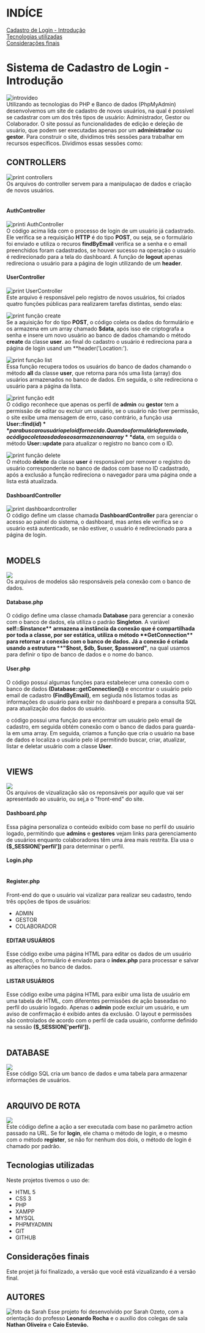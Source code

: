 # INDÍCE
[Cadastro de Login - Introdução](#cadadastro-de-login---introdu%C3%A7%C3%A3o)<br>
[Tecnologias utilizadas](#tecnologias-utilizadas) <br>
[Considerações finais](#considera%C3%A7%C3%B5es-finais)  <br>


# Sistema de Cadastro de Login - Introdução
![introvideo](https://github.com/user-attachments/assets/bc15acc0-ed49-44d2-814f-53abfac11165)<br>
Utilizando as tecnologias do PHP e Banco de dados (PhpMyAdmin) desenvolvemos um site de cadastro de novos usuários, na qual é possível se cadastrar com um dos três tipos de usuário: Administrador, Gestor ou Colaborador. O site possuí as funcionalidades de edição e deleção de usuário, que podem ser executadas apenas por um **administrador** ou **gestor**. Para construir o site, dividimos três sessões para trabalhar em recursos específicos. Dividimos essas sessões como:<br>

## CONTROLLERS
![print controllers](IMG/print-controllers.png) <br>
Os arquivos do controller servem para a manipulaçao de dados e criação de novos usuários.<br><br>

#### AuthController 
![printi AuthController]()<br>
O código acima lida com o processo de login de um usuário já cadastrado. Ele verifica se a requisição **HTTP** é do tipo **POST**, ou seja, se o formulário foi enviado e utiliza o recuros **findByEmail** verifica se a senha e o email preenchidos foram cadastrados, se houver sucesso na operação o usuário é redirecionado para a tela do dashboard. A função de **logout** apenas redireciona o usuário para a página de login utilizando de um **header**.

#### UserController
![print UserController]()<br>
Este arquivo é responsável pelo registro de novos usuários, foi criados quatro funções públicas para realizarem tarefas distintas, sendo elas: <br>

![print função create]()<br>
Se a aquisição for do tipo **POST**, o código coleta os dados do formulário e os armazena em um array chamado **$data**, após isso ele criptografa a senha e insere um novo usuário ao banco de dados chamando o método **create** da classe **user**. ao final do cadastro o usuário é redireciona para a página de login usand um **header('Location:').<br>

![print função list]()<br>
Essa função recupera todos os usuários do banco de dados chamando o método **all** da classe **user**, que retorna para nós uma lista (array) dos usuários armazenados no banco de dados. Em seguida, o site redireciona o usuário para a página da lista.<br>

![print função edit]()<br>
O código reconhece que apenas os perfil de **admin** ou **gestor** tem a permissão de editar ou excluir um usuário, se o usuário não tiver permissão, o site exibe uma mensagem de erro, caso contrário, a função usa **User::find($id)** para buscar o usuário pelo id fornecido. Quando o formulário for enviado, o código coleta os dados e os armazena na array **$data**, em seguida o método **User::update** para atualizar o registro no banco com o ID.<br>

![print função delete]()<br>
O método **delete** da classe **user** é responsável por remover o registro do usuário correspondente no banco de dados com base no ID cadastrado, após a exclusão a função redireciona o navegador para uma página onde a lista está atualizada.<br>

#### DashboardController
![print dashboardcontroller]()<br>
O código define um classe chamada **DashboardController** para gerenciar o acesso ao painel do sistema, o dashboard, mas antes ele verifica se o usuário está autenticado, se não estiver, o usuário é redirecionado para a página de login.<br><br>


## MODELS
![](IMG/print-models.png)<br>
Os arquivos de modelos são responsáveis pela conexão com o banco de dados.<br>

####  Database.php
![]()<br>
O código define uma classe chamada **Database** para gerenciar a conexão com o banco de dados, ela utiliza o padrão **Singleton**. A variável **self::$instance** armazena a instância da conexão que é compartilhada por toda a classe, por ser estática, utiliza o método **GetConnection** para retornar a conexão com o banco de dados. 
Já a conexão é criada usando a estrutura **"$host, $db, $user, $password"**, na qual usamos para definir o tipo de banco de dados e o nome do banco.

#### User.php
![]()<br>
O código possuí algumas funções para estabelecer uma conexão com o banco de dados **(Database::getConnection())** e encontrar o usuário pelo email de cadastro **(FindByEmail)**, em segiuda nós listamos todas as informações do usuário para exibir no dashboard e prepara a consulta SQL para atualização dos dados do usuário.


o código possui uma função para encontrar um usuário pelo email de cadastro, em seguida obtém conexão com o banco de dados para guarda-la em uma array. Em seguida, criamos a função que cria o usuário na base de dados e localiza o usuário pelo id permitindo buscar, criar, atualizar, listar e deletar usuário com a classe **User**.<br><br>


## VIEWS
![](IMG/print-views.png)<br>
Os arquivos de vizualização são os reponsáveis por aquilo que vai ser apresentado ao usuário, ou sej,a o "front-end" do site.<br>

#### Dashboard.php
![]()<br>
Essa página personaliza o conteúdo exibido com base no perfil do usuário logado, permitindo que **admins** e **gestores** vejam links para gerenciamento de usuários enquanto colaboradores têm uma área mais restrita. Ela usa o **($_SESSION['perfil'])** para determinar o perfil.

#### Login.php
![]()<br>

#### Register.php
![]()<br>
Front-end do que o usuário vai vizalizar para realizar seu cadastro, tendo três opções de tipos de usuários: 
* ADMIN
* GESTOR
* COLABORADOR<br>

#### EDITAR USUÁRIOS
![]()<br>
Esse código exibe uma página HTML para editar os dados de um usuário especifico, o formulário é enviado para o **index.php** para processar e salvar as alterações no banco de dados.<br>

#### LISTAR USUÁRIOS
![]()<br>
Esse código exibe uma página HTML para exibir uma lista de usuário em uma tabela de HTML, com diferentes permissões de ação baseadas no perfil do usuário logado. Apenas o **admin** pode excluir um usuário, e um aviso de confirmação é exibido antes da exclusão. O layout e permissões são controlados de acordo com o perfil de cada usuário, conforme definido na sessão **($_SESSION['perfil']).**<br><br>

## DATABASE
![](IMG/print-database.png)<br>
Esse código SQL cria um banco de dados e uma tabela para armazenar informações de usuários.<br><br>

## ARQUIVO DE ROTA
![](IMG/print-routes.png)<br>
Este código define a ação a ser executada com base no parâmetro action passado na URL. Se for **login**, ele chama o método de login, e o mesmo com o método **register**, se não for nenhum dos dois, o método de login é chamado por padrão.

## Tecnologias utilizadas
Neste projetos tivemos o uso de:
* HTML 5 
* CSS 3
* PHP
* XAMPP
* MYSQL
* PHPMYADMIN
* GIT 
* GITHUB

## Considerações finais
Este projet já foi finalizado, a versão que você está vizualizando é a versão final.

## AUTORES
![foto da Sarah]()
Esse projeto foi desenvolvido por Sarah Ozeto, com a orientação do professo **Leonardo Rocha** e o auxílio dos colegas de sala **Nathan Oliveira** e **Caio Estevão.**
